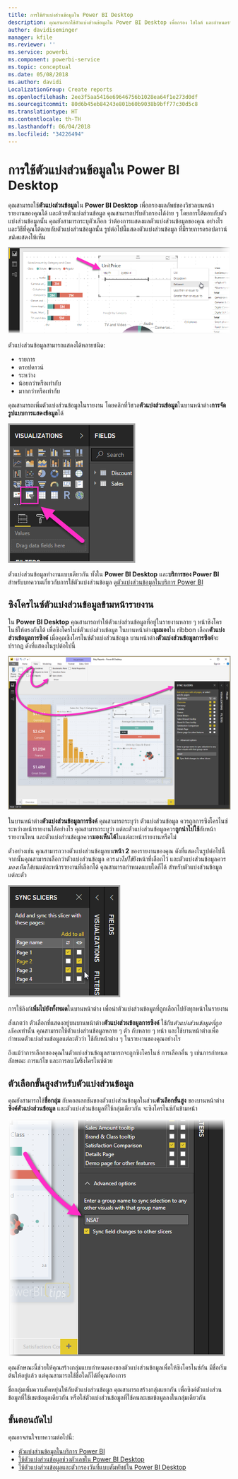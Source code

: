 ```yaml
---
title: การใช้ตัวแบ่งส่วนข้อมูลใน Power BI Desktop
description: คุณสามารถใช้ตัวแบ่งส่วนข้อมูลใน Power BI Desktop เพื่อกรอง ไฮไลต์ และกำหนดรายงานเอง
author: davidiseminger
manager: kfile
ms.reviewer: ''
ms.service: powerbi
ms.component: powerbi-service
ms.topic: conceptual
ms.date: 05/08/2018
ms.author: davidi
LocalizationGroup: Create reports
ms.openlocfilehash: 2ee3f5aa5416e69646756b1028ea64f1e273d0df
ms.sourcegitcommit: 80d6b45eb84243e801b60b9038b9bff77c30d5c8
ms.translationtype: HT
ms.contentlocale: th-TH
ms.lasthandoff: 06/04/2018
ms.locfileid: "34226494"
---
```

# <a name="using-slicers-power-bi-desktop"></a>การใช้ตัวแบ่งส่วนข้อมูลใน Power BI Desktop

คุณสามารถใช้**ตัวแบ่งส่วนข้อมูล**ใน **Power BI Desktop** เพื่อกรองผลลัพธ์ของวิชวลบนหน้ารายงานของคุณได้ และด้วยตัวแบ่งส่วนข้อมูล คุณสามารถปรับตัวกรองได้ง่าย ๆ โดยการโต้ตอบกับตัวแบ่งส่วนข้อมูลนั้น คุณยังสามารถระบุตัวเลือก ว่าต้องการแสดงผลตัวแบ่งส่วนข้อมูลของคุณ อย่างไร และวิธีที่คุณโต้ตอบกับตัวแบ่งส่วนข้อมูลนั้น รูปต่อไปนี้แสดงตัวแบ่งส่วนข้อมูล ที่มีรายการดรอปดาวน์*ชนิด*แสดงให้เห็น 

![ตัวแบ่งส่วนข้อมูลใน Desktop](media/desktop-slicers/desktop-slicers_01.png)

ตัวแบ่งส่วนข้อมูลสามารถแสดงได้หลายชนิด:

* รายการ
* ดรอปดาวน์
* ระหว่าง
* น้อยกว่าหรือเท่ากับ
* มากกว่าหรือเท่ากับ

คุณสามารถเพิ่มตัวแบ่งส่วนข้อมูลในรายงาน โดยคลิกที่วิชวล**ตัวแบ่งส่วนข้อมูล**ในบานหน้าต่าง**การจัดรูปแบบการแสดงข้อมูล**ได้

![ชนิดของวิชวลตัวแบ่งส่วนข้อมูล](media/desktop-slicers/desktop-slicers_02.png)

ตัวแบ่งส่วนข้อมูลทำงานแบบเดียวกัน ทั้งใน **Power BI Desktop** และ**บริการของ Power BI** สำหรับบทความเกี่ยวกับการใช้ตัวแบ่งส่วนข้อมูล ดู[ตัวแบ่งส่วนข้อมูลในบริการ Power BI](power-bi-visualization-slicers.md)

## <a name="synchronize-slicers-across-report-pages"></a>ซิงโครไนซ์ตัวแบ่งส่วนข้อมูลข้ามหน้ารายงาน

ใน **Power BI Desktop** คุณสามารถทำให้ตัวแบ่งส่วนข้อมูลที่อยู่ในรายงานหลาย ๆ หน้าซิงโครไนซ์ให้ตรงกันได้ เพื่อซิงโครไนซ์ตัวแบ่งส่วนข้อมูล ในบานหน้าต่าง**มุมมอง**ใน ribbon เลือก**ตัวแบ่งส่วนข้อมูลการซิงค์** เมื่อคุณซิงโครไนซ์ตัวแบ่งส่วนข้อมูล บานหน้าต่าง**ตัวแบ่งส่วนข้อมูลการซิงค์**จะปรากฏ ดังที่แสดงในรูปต่อไปนี้

![แสดงบานหน้าต่าง ตัวแบ่งส่วนข้อมูลการซิงค์](media/desktop-slicers/desktop-slicers_03.png)

ในบานหน้าต่าง**ตัวแบ่งส่วนข้อมูลการซิงค์** คุณสามารถระบุว่า ตัวแบ่งส่วนข้อมูล ควรถูกการซิงโครไนซ์ระหว่างหน้ารายงานได้อย่างไร คุณสามารถระบุว่า แต่ละตัวแบ่งส่วนข้อมูลควร**ถูกนำไปใช้**กับหน้ารายงานไหน และตัวแบ่งส่วนข้อมูลควร**มองเห็นได้**ในแต่ละหน้ารายงานหรือไม่

ตัวอย่างเช่น คุณสามารถวางตัวแบ่งส่วนข้อมูลบน**หน้า 2** ของรายงานของคุณ ดังที่แสดงในรูปต่อไปนี้ จากนั้นคุณสามารถเลือกว่าตัวแบ่งส่วนข้อมูล ควร*นำไปใช้*ยังหน้าที่เลือกไว้ และตัวแบ่งส่วนข้อมูลควร*มองเห็นได้*บนแต่ละหน้ารายงานที่เลือกได้ คุณสามารถกำหนดแบบใดก็ได้ สำหรับตัวแบ่งส่วนข้อมูลแต่ละตัว 

![ตัวแบ่งส่วนข้อมูลการซิงค์](media/desktop-slicers/desktop-slicers_04.png)

การใช้ลิงก์**เพิ่มไปยังทั้งหมด**ในบานหน้าต่าง เพื่อนำตัวแบ่งส่วนข้อมูลที่ถูกเลือกไปยังทุกหน้าในรายงาน


สังเกตว่า ตัวเลือกที่แสดงอยู่บนบานหน้าต่าง**ตัวแบ่งส่วนข้อมูลการซิงค์** ใช้กับ*ตัวแบ่งส่วนข้อมูลที่ถูกเลือก*เท่านั้น คุณสามารถใช้ตัวแบ่งส่วนข้อมูลหลาย ๆ ตัว กับหลาย ๆ หน้า และใช้บานหน้าต่างเพื่อกำหนดตัวแบ่งส่วนข้อมูลแต่ละตัวว่า ใช้กับหน้าต่าง ๆ ในรายงานของคุณอย่างไร 

ถึงแม้ว่าการเลือกของคุณในตัวแบ่งส่วนข้อมูลสามารถจะถูกซิงโครไนซ์ การเลือกอื่น ๆ เช่นการกำหนดลักษณะ การแก้ไข และการลบ*ไม่*ซิงโครไนซ์ด้วย 

## <a name="advanced-options-for-slicers"></a>ตัวเลือกขั้นสูงสำหรับตัวแบ่งส่วนข้อมูล

คุณยังสามารถใช้**ชื่อกลุ่ม** กับคอลเลกชันของตัวแบ่งส่วนข้อมูลในส่วน**ตัวเลือกขั้นสูง** ของบานหน้าต่าง**ซิงค์ตัวแบ่งส่วนข้อมูล** และตัวแบ่งส่วนข้อมูลที่ใช้กลุ่มเดียวกัน จะซิงโครไนซ์กันข้ามหน้า 

![ชื่อกลุ่มสำหรับตัวแบ่งส่วนข้อมูล](media/desktop-slicers/desktop-slicers_05.png)

คุณลักษณะนี้ช่วยให้คุณสร้างกลุ่มแบบกำหนดเองของตัวแบ่งส่วนข้อมูลเพื่อให้ซิงโครไนซ์กัน มีชื่อเริ่มต้นให้อยู่แล้ว แต่คุณสามารถใช้ชื่อใดก็ได้ที่คุณต้องการ 

ชื่อกลุ่มเพิ่มความยืดหยุ่นให้กับตัวแบ่งส่วนข้อมูล คุณสามารถสร้างกลุ่มแยกกัน เพื่อซิงค์ตัวแบ่งส่วนข้อมูลที่ใช้เขตข้อมูลเดียวกัน หรือใส่ตัวแบ่งส่วนข้อมูลที่ใช้คนละเขตข้อมูลลงในกลุ่มเดียวกัน 


## <a name="next-steps"></a>ขั้นตอนถัดไป

คุณอาจสนใจบทความต่อไปนี้:

* [ตัวแบ่งส่วนข้อมูลในบริการ Power BI](power-bi-visualization-slicers.md)
* [ใช้ตัวแบ่งส่วนข้อมูลช่วงตัวเลขใน Power BI Desktop](desktop-slicer-numeric-range.md)
* [ใช้ตัวแบ่งส่วนข้อมูลและตัวกรองวันที่แบบสัมพัทธ์ใน Power BI Desktop](desktop-slicer-filter-date-range.md)

